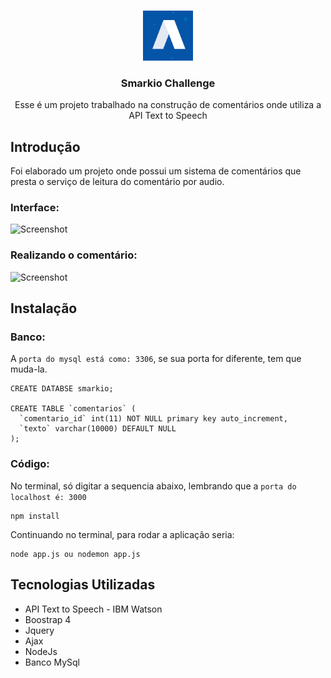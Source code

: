 <!-- PROJECT LOGO -->
<br />
<p align="center">
  <a href="https://github.com/othneildrew/Best-README-Template">
    <img src="logo-Smarkio.png" alt="Logo" width="80" height="80">
  </a>

  <h3 align="center">Smarkio Challenge</h3>

  <p align="center">
    Esse é um projeto trabalhado na construção de comentários onde utiliza a API Text to Speech
    <br />
  </p>
</p>

## Introdução 
Foi elaborado um projeto onde possui um sistema de comentários que presta o serviço de leitura do comentário por audio.

### Interface:
![Screenshot](inicio.png)

### Realizando o comentário:
![Screenshot](consultaEspecialidade.png)

## Instalação

### Banco:
A `porta do mysql está como: 3306`, se sua porta for diferente, tem que muda-la.
```
CREATE DATABSE smarkio;

CREATE TABLE `comentarios` (
  `comentario_id` int(11) NOT NULL primary key auto_increment,
  `texto` varchar(10000) DEFAULT NULL
);

```
### Código:
No terminal, só digitar a sequencia abaixo, lembrando que a `porta do localhost é: 3000`
```
npm install
```
Continuando no terminal, para rodar a aplicação seria:
```
node app.js ou nodemon app.js
```
## Tecnologias Utilizadas 

* API Text to Speech - IBM Watson
* Boostrap 4
* Jquery
* Ajax
* NodeJs
* Banco MySql

